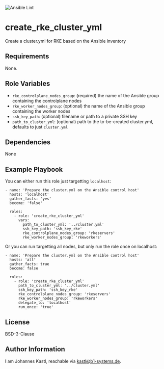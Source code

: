![Ansible Lint](https://github.com/johanneskastl/ansible-role-create_rke_cluster_yml/workflows/Ansible%20Lint/badge.svg)

create_rke_cluster_yml
=========

Create a cluster.yml for RKE based on the Ansible inventory

Requirements
------------

None.

Role Variables
--------------

- `rke_controlplane_nodes_group`: (required) the name of the Ansible group containing the controlplane nodes
- `rke_worker_nodes_group`: (optional) the name of the Ansible group containing the worker nodes
- `ssh_key_path`: (optional) filename or path to a private SSH key
- `path_to_cluster_yml`: (optional) path to the to-be-created cluster.yml, defaults to just `cluster.yml`

Dependencies
------------

None

Example Playbook
----------------

You can either run this role just targetting `localhost`:
```
- name: 'Prepare the cluster.yml on the Ansible control host'
  hosts: 'localhost'
  gather_facts: 'yes'
  become: 'false'

  roles:
    - role: 'create_rke_cluster_yml'
      vars:
        path_to_cluster_yml: '../cluster.yml'
        ssh_key_path: 'ssh_key_rke'
        rke_controlplane_nodes_group: 'rkeservers'
        rke_worker_nodes_group: 'rkeworkers'
```
Or you can run targetting all nodes, but only run the role once on localhost:

```
- name: 'Prepare the cluster.yml on the Ansible control host'
  hosts: 'all'
  gather_facts: true
  become: false

  roles:
    - role: 'create_rke_cluster_yml'
      path_to_cluster_yml: '../cluster.yml'
      ssh_key_path: 'ssh_key_rke'
      rke_controlplane_nodes_group: 'rkeservers'
      rke_worker_nodes_group: 'rkeworkers'
      delegate_to: 'localhost'
      run_once: 'true'
```

License
-------

BSD-3-Clause

Author Information
------------------

I am Johannes Kastl, reachable via kastl@b1-systems.de.
